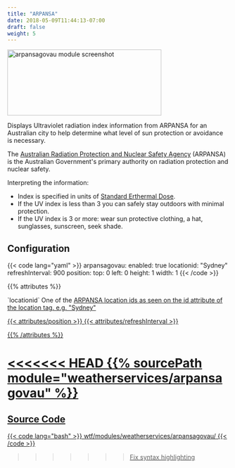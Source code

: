```yaml
---
title: "ARPANSA"
date: 2018-05-09T11:44:13-07:00
draft: false
weight: 5
---
```


<img class="screenshot" src="/imgs/modules/arpansa.png" width="350" height="150" alt="arpansagovau module screenshot" />

Displays Ultraviolet radiation index information from ARPANSA for an Australian city to help determine what level of sun protection or avoidance is necessary.

The [Australian Radiation Protection and Nuclear Safety Agency](https://www.arpansa.gov.au) (ARPANSA) is the Australian Government's primary authority on radiation protection and nuclear safety.

Interpreting the information:

* Index is specified in units of [Standard Erthermal Dose](https://www.arpansa.gov.au/services/monitoring/ultraviolet-radiation-monitoring/ultraviolet-radiation-dose/ultraviolet).
* If the UV index is less than 3 you can safely stay outdoors with minimal protection.
* If the UV index is 3 or more: wear sun protective clothing, a hat, sunglasses, sunscreen, seek shade.

## Configuration

{{< code lang="yaml" >}}
    arpansagovau:
      enabled: true
      locationid: "Sydney"
      refreshInterval: 900
      position:
        top: 0
        left: 0
        height: 1
        width: 1
{{< /code >}}

{{% attributes %}}
  <tr>
    <td>`locationid`</td>
    <td>One of the <a href="https://uvdata.arpansa.gov.au/xml/uvvalues.xml">ARPANSA location ids as seen on the id attribute of the location tag. e.g. "Sydney"</td>
  </tr>

  {{< attributes/position >}}
  {{< attributes/refreshInterval >}}

{{% /attributes %}}

<<<<<<< HEAD
{{% sourcePath module="weatherservices/arpansagovau" %}}
=======
## Source Code

{{< code lang="bash" >}}
wtf/modules/weatherservices/arpansagovau/
{{< /code >}}
>>>>>>> Fix syntax highlighting

